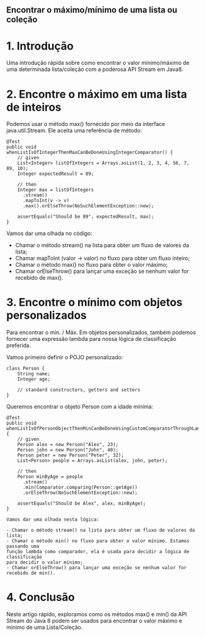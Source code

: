 ## Encontrar o máximo/mínimo de uma lista ou coleção

# 1. Introdução
Uma introdução rápida sobre como encontrar o valor mínimo/máximo de uma determinada lista/coleção com a poderosa API Stream em Java8.

# 2. Encontre o máximo em uma lista de inteiros
Podemos usar o método max() fornecido por meio da interface java.util.Stream. Ele aceita uma referência de método:

```
@Test
public void whenListIsOfIntegerThenMaxCanBeDoneUsingIntegerComparator() {
    // given
    List<Integer> listOfIntegers = Arrays.asList(1, 2, 3, 4, 56, 7, 89, 10);
    Integer expectedResult = 89;

    // then
    Integer max = listOfIntegers
      .stream()
      .mapToInt(v -> v)
      .max().orElseThrow(NoSuchElementException::new);

    assertEquals("Should be 89", expectedResult, max);
}
```

Vamos dar uma olhada no código:

- Chamar o método stream() na lista para obter um fluxo de valores da lista;
- Chamar mapToInt (valor -> valor) no fluxo para obter um fluxo inteiro;
- Chamar o método max() no fluxo para obter o valor máximo;
- Chamar orElseThrow() para lançar uma exceção se nenhum valor for recebido de max().

# 3. Encontre o mínimo com objetos personalizados
Para encontrar o mín. / Máx. Em objetos personalizados, também podemos fornecer uma expressão lambda para nossa lógica de classificação preferida.

Vamos primeiro definir o POJO personalizado:

```
class Person {
    String name;
    Integer age;
      
    // standard constructors, getters and setters
}
```

Queremos encontrar o objeto Person com a idade mínima:

```
@Test
public void whenListIsOfPersonObjectThenMinCanBeDoneUsingCustomComparatorThroughLambda() {
    // given
    Person alex = new Person("Alex", 23);
    Person john = new Person("John", 40);
    Person peter = new Person("Peter", 32);
    List<Person> people = Arrays.asList(alex, john, peter);

    // then
    Person minByAge = people
      .stream()
      .min(Comparator.comparing(Person::getAge))
      .orElseThrow(NoSuchElementException::new);

    assertEquals("Should be Alex", alex, minByAge);
}

Vamos dar uma olhada nesta lógica:

- Chamar o método stream() na lista para obter um fluxo de valores da lista;
- Chamar o método min() no fluxo para obter o valor mínimo. Estamos passando uma 
função lambda como comparador, ela é usada para decidir a lógica de classificação
para decidir o valor mínimo;
- Chamar orElseThrow() para lançar uma exceção se nenhum valor for recebido de min().
```

# 4. Conclusão
Neste artigo rápido, exploramos como os métodos max() e min() da API Stream do Java 8
podem ser usados para encontrar o valor máximo e mínimo de uma Lista/Coleção.
